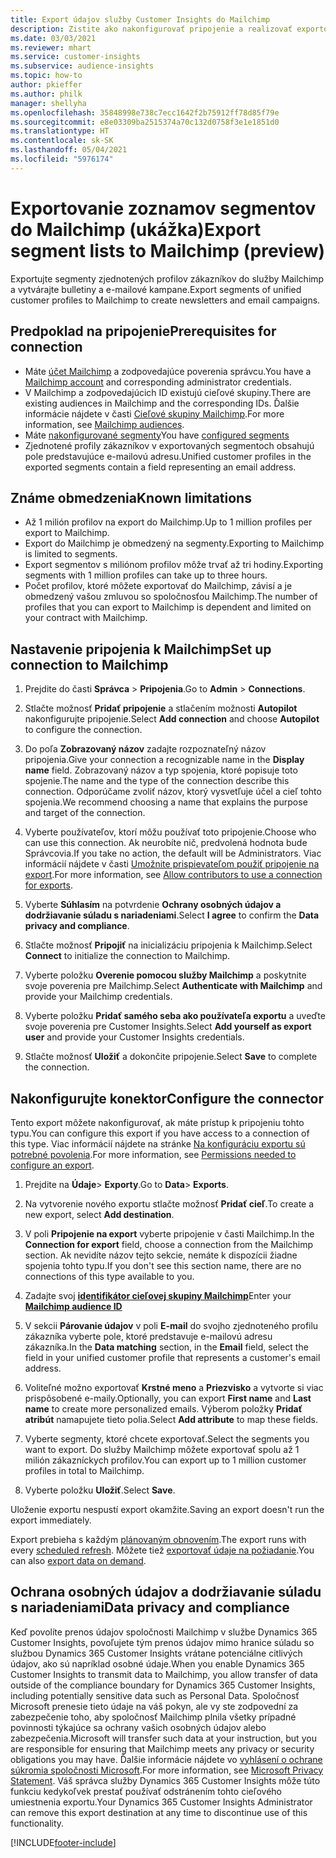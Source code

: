```yaml
---
title: Export údajov služby Customer Insights do Mailchimp
description: Zistite ako nakonfigurovať pripojenie a realizovať exportovanie do Mailchimp.
ms.date: 03/03/2021
ms.reviewer: mhart
ms.service: customer-insights
ms.subservice: audience-insights
ms.topic: how-to
author: pkieffer
ms.author: philk
manager: shellyha
ms.openlocfilehash: 35848998e738c7ecc1642f2b75912ff78d85f79e
ms.sourcegitcommit: e8e03309ba2515374a70c132d0758f3e1e1851d0
ms.translationtype: HT
ms.contentlocale: sk-SK
ms.lasthandoff: 05/04/2021
ms.locfileid: "5976174"
---
```

# <a name="export-segment-lists-to-mailchimp-preview"></a><span data-ttu-id="7f0b3-103">Exportovanie zoznamov segmentov do Mailchimp (ukážka)</span><span class="sxs-lookup"><span data-stu-id="7f0b3-103">Export segment lists to Mailchimp (preview)</span></span>

<span data-ttu-id="7f0b3-104">Exportujte segmenty zjednotených profilov zákazníkov do služby Mailchimp a vytvárajte bulletiny a e-mailové kampane.</span><span class="sxs-lookup"><span data-stu-id="7f0b3-104">Export segments of unified customer profiles to Mailchimp to create newsletters and email campaigns.</span></span>

## <a name="prerequisites-for-connection"></a><span data-ttu-id="7f0b3-105">Predpoklad na pripojenie</span><span class="sxs-lookup"><span data-stu-id="7f0b3-105">Prerequisites for connection</span></span>

-   <span data-ttu-id="7f0b3-106">Máte [účet Mailchimp](https://mailchimp.com/) a zodpovedajúce poverenia správcu.</span><span class="sxs-lookup"><span data-stu-id="7f0b3-106">You have a [Mailchimp account](https://mailchimp.com/) and corresponding administrator credentials.</span></span>
-   <span data-ttu-id="7f0b3-107">V Mailchimp a zodpovedajúcich ID existujú cieľové skupiny.</span><span class="sxs-lookup"><span data-stu-id="7f0b3-107">There are existing audiences in Mailchimp and the corresponding IDs.</span></span> <span data-ttu-id="7f0b3-108">Ďalšie informácie nájdete v časti [Cieľové skupiny Mailchimp](https://mailchimp.com/help/create-audience/).</span><span class="sxs-lookup"><span data-stu-id="7f0b3-108">For more information, see [Mailchimp audiences](https://mailchimp.com/help/create-audience/).</span></span>
-   <span data-ttu-id="7f0b3-109">Máte [nakonfigurované segmenty](segments.md)</span><span class="sxs-lookup"><span data-stu-id="7f0b3-109">You have [configured segments](segments.md)</span></span>
-   <span data-ttu-id="7f0b3-110">Zjednotené profily zákazníkov v exportovaných segmentoch obsahujú pole predstavujúce e-mailovú adresu.</span><span class="sxs-lookup"><span data-stu-id="7f0b3-110">Unified customer profiles in the exported segments contain a field representing an email address.</span></span>

## <a name="known-limitations"></a><span data-ttu-id="7f0b3-111">Známe obmedzenia</span><span class="sxs-lookup"><span data-stu-id="7f0b3-111">Known limitations</span></span>

- <span data-ttu-id="7f0b3-112">Až 1 milión profilov na export do Mailchimp.</span><span class="sxs-lookup"><span data-stu-id="7f0b3-112">Up to 1 million profiles per export to Mailchimp.</span></span>
- <span data-ttu-id="7f0b3-113">Export do Mailchimp je obmedzený na segmenty.</span><span class="sxs-lookup"><span data-stu-id="7f0b3-113">Exporting to Mailchimp is limited to segments.</span></span>
- <span data-ttu-id="7f0b3-114">Export segmentov s miliónom profilov môže trvať až tri hodiny.</span><span class="sxs-lookup"><span data-stu-id="7f0b3-114">Exporting segments with 1 million profiles can take up to three hours.</span></span> 
- <span data-ttu-id="7f0b3-115">Počet profilov, ktoré môžete exportovať do Mailchimp, závisí a je obmedzený vašou zmluvou so spoločnosťou Mailchimp.</span><span class="sxs-lookup"><span data-stu-id="7f0b3-115">The number of profiles that you can export to Mailchimp is dependent and limited on your contract with Mailchimp.</span></span>

## <a name="set-up-connection-to-mailchimp"></a><span data-ttu-id="7f0b3-116">Nastavenie pripojenia k Mailchimp</span><span class="sxs-lookup"><span data-stu-id="7f0b3-116">Set up connection to Mailchimp</span></span>

1. <span data-ttu-id="7f0b3-117">Prejdite do časti **Správca** > **Pripojenia**.</span><span class="sxs-lookup"><span data-stu-id="7f0b3-117">Go to **Admin** > **Connections**.</span></span>

1. <span data-ttu-id="7f0b3-118">Stlačte možnosť **Pridať pripojenie** a stlačením možnosti **Autopilot** nakonfigurujte pripojenie.</span><span class="sxs-lookup"><span data-stu-id="7f0b3-118">Select **Add connection** and choose **Autopilot** to configure the connection.</span></span>

1. <span data-ttu-id="7f0b3-119">Do poľa **Zobrazovaný názov** zadajte rozpoznateľný názov pripojenia.</span><span class="sxs-lookup"><span data-stu-id="7f0b3-119">Give your connection a recognizable name in the **Display name** field.</span></span> <span data-ttu-id="7f0b3-120">Zobrazovaný názov a typ spojenia, ktoré popisuje toto spojenie.</span><span class="sxs-lookup"><span data-stu-id="7f0b3-120">The name and the type of the connection describe this connection.</span></span> <span data-ttu-id="7f0b3-121">Odporúčame zvoliť názov, ktorý vysvetľuje účel a cieľ tohto spojenia.</span><span class="sxs-lookup"><span data-stu-id="7f0b3-121">We recommend choosing a name that explains the purpose and target of the connection.</span></span>

1. <span data-ttu-id="7f0b3-122">Vyberte používateľov, ktorí môžu používať toto pripojenie.</span><span class="sxs-lookup"><span data-stu-id="7f0b3-122">Choose who can use this connection.</span></span> <span data-ttu-id="7f0b3-123">Ak neurobíte nič, predvolená hodnota bude Správcovia.</span><span class="sxs-lookup"><span data-stu-id="7f0b3-123">If you take no action, the default will be Administrators.</span></span> <span data-ttu-id="7f0b3-124">Viac informácií nájdete v časti [Umožnite prispievateľom použiť pripojenie na export](connections.md#allow-contributors-to-use-a-connection-for-exports).</span><span class="sxs-lookup"><span data-stu-id="7f0b3-124">For more information, see [Allow contributors to use a connection for exports](connections.md#allow-contributors-to-use-a-connection-for-exports).</span></span>

1. <span data-ttu-id="7f0b3-125">Vyberte **Súhlasím** na potvrdenie **Ochrany osobných údajov a dodržiavanie súladu s nariadeniami**.</span><span class="sxs-lookup"><span data-stu-id="7f0b3-125">Select **I agree** to confirm the **Data privacy and compliance**.</span></span>

1. <span data-ttu-id="7f0b3-126">Stlačte možnosť **Pripojiť** na inicializáciu pripojenia k Mailchimp.</span><span class="sxs-lookup"><span data-stu-id="7f0b3-126">Select **Connect** to initialize the connection to Mailchimp.</span></span>

1. <span data-ttu-id="7f0b3-127">Vyberte položku **Overenie pomocou služby Mailchimp** a poskytnite svoje poverenia pre Mailchimp.</span><span class="sxs-lookup"><span data-stu-id="7f0b3-127">Select **Authenticate with Mailchimp** and provide your Mailchimp credentials.</span></span>

1. <span data-ttu-id="7f0b3-128">Vyberte položku **Pridať samého seba ako používateľa exportu** a uveďte svoje poverenia pre Customer Insights.</span><span class="sxs-lookup"><span data-stu-id="7f0b3-128">Select **Add yourself as export user** and provide your Customer Insights credentials.</span></span>

1. <span data-ttu-id="7f0b3-129">Stlačte možnosť **Uložiť** a dokončite pripojenie.</span><span class="sxs-lookup"><span data-stu-id="7f0b3-129">Select **Save** to complete the connection.</span></span> 

## <a name="configure-the-connector"></a><span data-ttu-id="7f0b3-130">Nakonfigurujte konektor</span><span class="sxs-lookup"><span data-stu-id="7f0b3-130">Configure the connector</span></span>

<span data-ttu-id="7f0b3-131">Tento export môžete nakonfigurovať, ak máte prístup k pripojeniu tohto typu.</span><span class="sxs-lookup"><span data-stu-id="7f0b3-131">You can configure this export if you have access to a connection of this type.</span></span> <span data-ttu-id="7f0b3-132">Viac informácií nájdete na stránke [Na konfiguráciu exportu sú potrebné povolenia](export-destinations.md#set-up-a-new-export).</span><span class="sxs-lookup"><span data-stu-id="7f0b3-132">For more information, see [Permissions needed to configure an export](export-destinations.md#set-up-a-new-export).</span></span>

1. <span data-ttu-id="7f0b3-133">Prejdite na **Údaje**> **Exporty**.</span><span class="sxs-lookup"><span data-stu-id="7f0b3-133">Go to **Data**> **Exports**.</span></span>

1. <span data-ttu-id="7f0b3-134">Na vytvorenie nového exportu stlačte možnosť **Pridať cieľ**.</span><span class="sxs-lookup"><span data-stu-id="7f0b3-134">To create a new export, select **Add destination**.</span></span>

1. <span data-ttu-id="7f0b3-135">V poli **Pripojenie na export** vyberte pripojenie v časti Mailchimp.</span><span class="sxs-lookup"><span data-stu-id="7f0b3-135">In the **Connection for export** field, choose a connection from the Mailchimp section.</span></span> <span data-ttu-id="7f0b3-136">Ak nevidíte názov tejto sekcie, nemáte k dispozícii žiadne spojenia tohto typu.</span><span class="sxs-lookup"><span data-stu-id="7f0b3-136">If you don't see this section name, there are no connections of this type available to you.</span></span>

1. <span data-ttu-id="7f0b3-137">Zadajte svoj **[identifikátor cieľovej skupiny Mailchimp](https://mailchimp.com/help/find-audience-id/)**</span><span class="sxs-lookup"><span data-stu-id="7f0b3-137">Enter your **[Mailchimp audience ID](https://mailchimp.com/help/find-audience-id/)**</span></span>

3. <span data-ttu-id="7f0b3-138">V sekcii **Párovanie údajov** v poli **E-mail** do svojho zjednoteného profilu zákazníka vyberte pole, ktoré predstavuje e-mailovú adresu zákazníka.</span><span class="sxs-lookup"><span data-stu-id="7f0b3-138">In the **Data matching** section, in the **Email** field, select the field in your unified customer profile that represents a customer's email address.</span></span> 

1. <span data-ttu-id="7f0b3-139">Voliteľné možno exportovať **Krstné meno** a **Priezvisko** a vytvorte si viac prispôsobené e-maily.</span><span class="sxs-lookup"><span data-stu-id="7f0b3-139">Optionally, you can export **First name** and **Last name** to create more personalized emails.</span></span> <span data-ttu-id="7f0b3-140">Výberom položky **Pridať atribút** namapujete tieto polia.</span><span class="sxs-lookup"><span data-stu-id="7f0b3-140">Select **Add attribute** to map these fields.</span></span>

1. <span data-ttu-id="7f0b3-141">Vyberte segmenty, ktoré chcete exportovať.</span><span class="sxs-lookup"><span data-stu-id="7f0b3-141">Select the segments you want to export.</span></span> <span data-ttu-id="7f0b3-142">Do služby Mailchimp môžete exportovať spolu až 1 milión zákazníckych profilov.</span><span class="sxs-lookup"><span data-stu-id="7f0b3-142">You can export up to 1 million customer profiles in total to Mailchimp.</span></span>

1. <span data-ttu-id="7f0b3-143">Vyberte položku **Uložiť**.</span><span class="sxs-lookup"><span data-stu-id="7f0b3-143">Select **Save**.</span></span>

<span data-ttu-id="7f0b3-144">Uloženie exportu nespustí export okamžite.</span><span class="sxs-lookup"><span data-stu-id="7f0b3-144">Saving an export doesn't run the export immediately.</span></span>

<span data-ttu-id="7f0b3-145">Export prebieha s každým [plánovaným obnovením](system.md#schedule-tab).</span><span class="sxs-lookup"><span data-stu-id="7f0b3-145">The export runs with every [scheduled refresh](system.md#schedule-tab).</span></span> <span data-ttu-id="7f0b3-146">Môžete tiež [exportovať údaje na požiadanie](export-destinations.md#run-exports-on-demand).</span><span class="sxs-lookup"><span data-stu-id="7f0b3-146">You can also [export data on demand](export-destinations.md#run-exports-on-demand).</span></span> 

## <a name="data-privacy-and-compliance"></a><span data-ttu-id="7f0b3-147">Ochrana osobných údajov a dodržiavanie súladu s nariadeniami</span><span class="sxs-lookup"><span data-stu-id="7f0b3-147">Data privacy and compliance</span></span>

<span data-ttu-id="7f0b3-148">Keď povolíte prenos údajov spoločnosti Mailchimp v službe Dynamics 365 Customer Insights, povoľujete tým prenos údajov mimo hranice súladu so službou Dynamics 365 Customer Insights vrátane potenciálne citlivých údajov, ako sú napríklad osobné údaje.</span><span class="sxs-lookup"><span data-stu-id="7f0b3-148">When you enable Dynamics 365 Customer Insights to transmit data to Mailchimp, you allow transfer of data outside of the compliance boundary for Dynamics 365 Customer Insights, including potentially sensitive data such as Personal Data.</span></span> <span data-ttu-id="7f0b3-149">Spoločnosť Microsoft prenesie tieto údaje na váš pokyn, ale vy ste zodpovední za zabezpečenie toho, aby spoločnosť Mailchimp plnila všetky prípadné povinnosti týkajúce sa ochrany vašich osobných údajov alebo zabezpečenia.</span><span class="sxs-lookup"><span data-stu-id="7f0b3-149">Microsoft will transfer such data at your instruction, but you are responsible for ensuring that Mailchimp meets any privacy or security obligations you may have.</span></span> <span data-ttu-id="7f0b3-150">Ďalšie informácie nájdete vo [vyhlásení o ochrane súkromia spoločnosti Microsoft](https://go.microsoft.com/fwlink/?linkid=396732).</span><span class="sxs-lookup"><span data-stu-id="7f0b3-150">For more information, see [Microsoft Privacy Statement](https://go.microsoft.com/fwlink/?linkid=396732).</span></span>
<span data-ttu-id="7f0b3-151">Váš správca služby Dynamics 365 Customer Insights môže túto funkciu kedykoľvek prestať používať odstránením tohto cieľového umiestnenia exportu.</span><span class="sxs-lookup"><span data-stu-id="7f0b3-151">Your Dynamics 365 Customer Insights Administrator can remove this export destination at any time to discontinue use of this functionality.</span></span>

[!INCLUDE[footer-include](../includes/footer-banner.md)]

